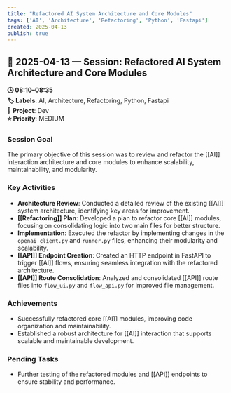 ```yaml
---
title: "Refactored AI System Architecture and Core Modules"
tags: ['AI', 'Architecture', 'Refactoring', 'Python', 'Fastapi']
created: 2025-04-13
publish: true
---
```


## 📅 2025-04-13 — Session: Refactored AI System Architecture and Core Modules

**🕒 08:10–08:35**  
**🏷️ Labels**: AI, Architecture, Refactoring, Python, Fastapi  
**📂 Project**: Dev  
**⭐ Priority**: MEDIUM  


### Session Goal
The primary objective of this session was to review and refactor the [[AI]] interaction architecture and core modules to enhance scalability, maintainability, and modularity.

### Key Activities
- **Architecture Review**: Conducted a detailed review of the existing [[AI]] system architecture, identifying key areas for improvement.
- **[[Refactoring]] Plan**: Developed a plan to refactor core [[AI]] modules, focusing on consolidating logic into two main files for better structure.
- **Implementation**: Executed the refactor by implementing changes in the `openai_client.py` and `runner.py` files, enhancing their modularity and scalability.
- **[[API]] Endpoint Creation**: Created an HTTP endpoint in FastAPI to trigger [[AI]] flows, ensuring seamless integration with the refactored architecture.
- **[[API]] Route Consolidation**: Analyzed and consolidated [[API]] route files into `flow_ui.py` and `flow_api.py` for improved file management.

### Achievements
- Successfully refactored core [[AI]] modules, improving code organization and maintainability.
- Established a robust architecture for [[AI]] interaction that supports scalable and maintainable development.

### Pending Tasks
- Further testing of the refactored modules and [[API]] endpoints to ensure stability and performance.
